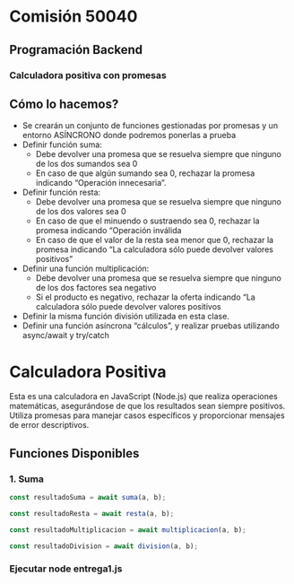 # Comisión 50040

## Programación Backend

### Calculadora positiva con promesas

## Cómo lo hacemos?

- Se crearán un conjunto de funciones gestionadas por promesas y un entorno ASÍNCRONO donde podremos ponerlas a prueba
- Definir función suma:
  - Debe devolver una promesa que se resuelva siempre que ninguno de los dos sumandos sea 0
  - En caso de que algún sumando sea 0, rechazar la promesa indicando “Operación innecesaria”.
- Definir función resta:
  - Debe devolver una promesa que se resuelva siempre que ninguno de los dos valores sea 0
  - En caso de que el minuendo o sustraendo sea 0, rechazar la promesa indicando “Operación inválida
  - En caso de que el valor de la resta sea menor que 0, rechazar la promesa indicando “La calculadora sólo puede devolver valores positivos”
- Definir una función multiplicación:
  - Debe devolver una promesa que se resuelva siempre que ninguno de los dos factores sea negativo
  - Si el producto es negativo, rechazar la oferta indicando “La calculadora sólo puede devolver valores positivos
- Definir la misma función división utilizada en esta clase.
- Definir una función asíncrona “cálculos”, y realizar pruebas utilizando async/await y try/catch

# Calculadora Positiva

Esta es una calculadora en JavaScript (Node.js) que realiza operaciones matemáticas, asegurándose de que los resultados sean siempre positivos. Utiliza promesas para manejar casos específicos y proporcionar mensajes de error descriptivos.

## Funciones Disponibles

### 1. Suma

```javascript
const resultadoSuma = await suma(a, b);

const resultadoResta = await resta(a, b);

const resultadoMultiplicacion = await multiplicacion(a, b);

const resultadoDivision = await division(a, b);
```

### Ejecutar node entrega1.js
